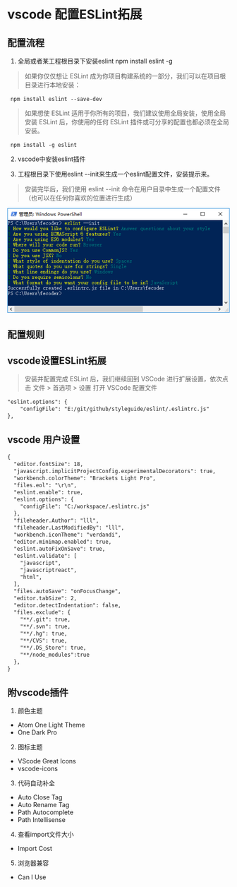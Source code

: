 # vscode 配置ESLint拓展

## 配置流程

1. 全局或者某工程根目录下安装eslint npm install eslint -g
> 如果你仅仅想让 ESLint 成为你项目构建系统的一部分，我们可以在项目根目录进行本地安装：
 ``` 
  npm install eslint --save-dev
 ```

> 如果想使 ESLint 适用于你所有的项目，我们建议使用全局安装，使用全局安装 ESLint 后，你使用的任何 ESLint 插件或可分享的配置也都必须在全局安装。 
 ``` 
  npm install -g eslint
```

2. vscode中安装eslint插件

3. 工程根目录下使用eslint --init来生成一个eslint配置文件，安装提示来。
> 安装完毕后，我们使用 eslint --init 命令在用户目录中生成一个配置文件（也可以在任何你喜欢的位置进行生成）

![配置图片](./init.png)

## 配置规则


## vscode设置ESLint拓展
> 安装并配置完成 ESLint 后，我们继续回到 VSCode 进行扩展设置，依次点击 文件 > 首选项 > 设置 打开 VSCode 配置文件
```
"eslint.options": {
    "configFile": "E:/git/github/styleguide/eslint/.eslintrc.js"
},
```




## vscode 用户设置
```
{
  "editor.fontSize": 18,
  "javascript.implicitProjectConfig.experimentalDecorators": true,
  "workbench.colorTheme": "Brackets Light Pro",
  "files.eol": "\r\n",  
  "eslint.enable": true,  
  "eslint.options": {
    "configFile": "C:/workspace/.eslintrc.js"
  },  
  "fileheader.Author": "lll",
  "fileheader.LastModifiedBy": "lll",
  "workbench.iconTheme": "verdandi",
  "editor.minimap.enabled": true,
  "eslint.autoFixOnSave": true,
  "eslint.validate": [
    "javascript",
    "javascriptreact",
    "html",
  ],
  "files.autoSave": "onFocusChange",
  "editor.tabSize": 2,
  "editor.detectIndentation": false,
  "files.exclude": {
    "**/.git": true,
    "**/.svn": true,
    "**/.hg": true,
    "**/CVS": true,
    "**/.DS_Store": true,
    "**/node_modules":true
  },  
}
```


## 附vscode插件
1. 颜色主题
* Atom One Light Theme 
* One Dark Pro
2. 图标主题
* VScode Great Icons
* vscode-icons
3. 代码自动补全
* Auto Close Tag
* Auto Rename Tag
* Path Autocomplete
* Path Intellisense
4. 查看import文件大小
* Import Cost
5. 浏览器兼容
* Can I Use
